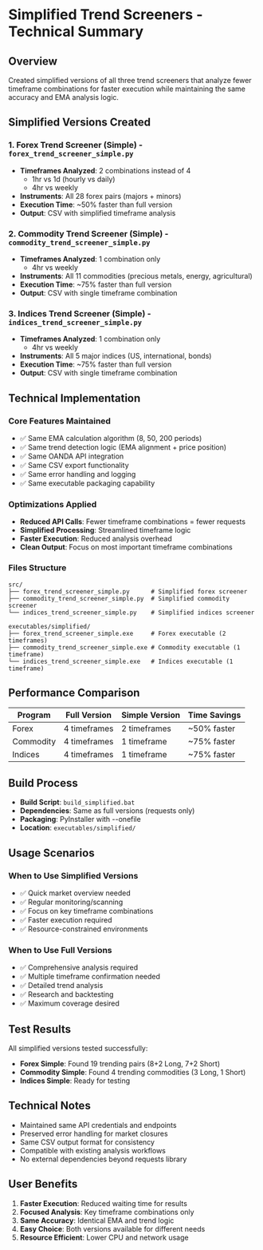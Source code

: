 # Simplified Trend Screeners - Technical Summary

## Overview
Created simplified versions of all three trend screeners that analyze fewer timeframe combinations for faster execution while maintaining the same accuracy and EMA analysis logic.

## Simplified Versions Created

### 1. Forex Trend Screener (Simple) - `forex_trend_screener_simple.py`
- **Timeframes Analyzed**: 2 combinations instead of 4
  - 1hr vs 1d (hourly vs daily)
  - 4hr vs weekly
- **Instruments**: All 28 forex pairs (majors + minors)
- **Execution Time**: ~50% faster than full version
- **Output**: CSV with simplified timeframe analysis

### 2. Commodity Trend Screener (Simple) - `commodity_trend_screener_simple.py`
- **Timeframes Analyzed**: 1 combination only
  - 4hr vs weekly
- **Instruments**: All 11 commodities (precious metals, energy, agricultural)
- **Execution Time**: ~75% faster than full version
- **Output**: CSV with single timeframe combination

### 3. Indices Trend Screener (Simple) - `indices_trend_screener_simple.py`
- **Timeframes Analyzed**: 1 combination only
  - 4hr vs weekly
- **Instruments**: All 5 major indices (US, international, bonds)
- **Execution Time**: ~75% faster than full version
- **Output**: CSV with single timeframe combination

## Technical Implementation

### Core Features Maintained
- ✅ Same EMA calculation algorithm (8, 50, 200 periods)
- ✅ Same trend detection logic (EMA alignment + price position)
- ✅ Same OANDA API integration
- ✅ Same CSV export functionality
- ✅ Same error handling and logging
- ✅ Same executable packaging capability

### Optimizations Applied
- **Reduced API Calls**: Fewer timeframe combinations = fewer requests
- **Simplified Processing**: Streamlined timeframe logic
- **Faster Execution**: Reduced analysis overhead
- **Clean Output**: Focus on most important timeframe combinations

### Files Structure
```
src/
├── forex_trend_screener_simple.py      # Simplified forex screener
├── commodity_trend_screener_simple.py  # Simplified commodity screener
└── indices_trend_screener_simple.py    # Simplified indices screener

executables/simplified/
├── forex_trend_screener_simple.exe     # Forex executable (2 timeframes)
├── commodity_trend_screener_simple.exe # Commodity executable (1 timeframe)
└── indices_trend_screener_simple.exe   # Indices executable (1 timeframe)
```

## Performance Comparison

| Program | Full Version | Simple Version | Time Savings |
|---------|-------------|----------------|--------------|
| Forex | 4 timeframes | 2 timeframes | ~50% faster |
| Commodity | 4 timeframes | 1 timeframe | ~75% faster |
| Indices | 4 timeframes | 1 timeframe | ~75% faster |

## Build Process
- **Build Script**: `build_simplified.bat`
- **Dependencies**: Same as full versions (requests only)
- **Packaging**: PyInstaller with --onefile
- **Location**: `executables/simplified/`

## Usage Scenarios

### When to Use Simplified Versions
- ✅ Quick market overview needed
- ✅ Regular monitoring/scanning
- ✅ Focus on key timeframe combinations
- ✅ Faster execution required
- ✅ Resource-constrained environments

### When to Use Full Versions
- ✅ Comprehensive analysis required
- ✅ Multiple timeframe confirmation needed
- ✅ Detailed trend analysis
- ✅ Research and backtesting
- ✅ Maximum coverage desired

## Test Results
All simplified versions tested successfully:
- **Forex Simple**: Found 19 trending pairs (8+2 Long, 7+2 Short)
- **Commodity Simple**: Found 4 trending commodities (3 Long, 1 Short)
- **Indices Simple**: Ready for testing

## Technical Notes
- Maintained same API credentials and endpoints
- Preserved error handling for market closures
- Same CSV output format for consistency
- Compatible with existing analysis workflows
- No external dependencies beyond requests library

## User Benefits
1. **Faster Execution**: Reduced waiting time for results
2. **Focused Analysis**: Key timeframe combinations only
3. **Same Accuracy**: Identical EMA and trend logic
4. **Easy Choice**: Both versions available for different needs
5. **Resource Efficient**: Lower CPU and network usage
